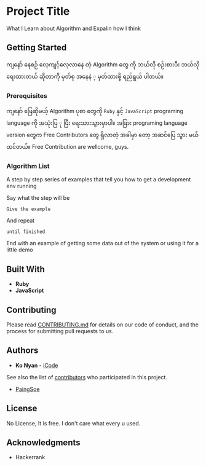 # Project Title

What I Learn about Algorithm and Expalin how I think

## Getting Started

ကျနော် နေစဉ် လေ့ကျင့်လေ့လာနေ တဲ့ Algorithm တွေ ကို ဘယ်လို စဉ်းစားပီး ဘယ်လို ရေးထားတယ် ဆိုတာကို မှတ်စု အနေနဲ ့ မှတ်ထားဖို့ ရည်ရွယ် ပါတယ်။

### Prerequisites

ကျနော် ဖြေဆိုမယ့် Algorithm ပုစာ တွေကို `Ruby` နှင့် `JavaScript` programing language ကို အသုံးပြ ု ပြီး ရေးသားသွားမှာပါ။
အခြား programing language version တွေက Free Contributors တွေ ရှိလာတဲ့ အခါမှာ တော့ အဆင်ပြေ သွား မယ် ထင်တယ်။
Free Contribution are wellcome, guys.

### Algorithm List

A step by step series of examples that tell you how to get a development env running

Say what the step will be

```
Give the example
```

And repeat

```
until finished
```

End with an example of getting some data out of the system or using it for a little demo

## Built With

- **Ruby**
- **JavaScript**

## Contributing

Please read [CONTRIBUTING.md](https://gist.github.com/PurpleBooth/b24679402957c63ec426) for details on our code of conduct, and the process for submitting pull requests to us.

## Authors

- **Ko Nyan** - [iCode](https://github.com/PurpleBooth)

See also the list of [contributors](https://github.com/your/project/contributors) who participated in this project.

- [PaingSoe](https://github.com/PurpleBooth)

## License

No License, It is free. I don't care what every u used.

## Acknowledgments

- Hackerrank
